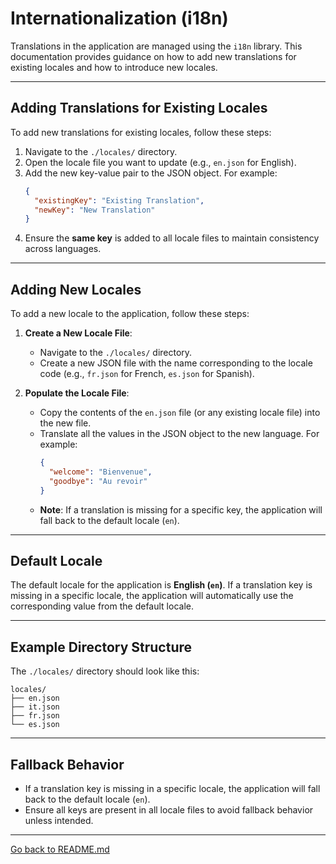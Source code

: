 # Internationalization (i18n)

Translations in the application are managed using the `i18n` library. This documentation provides guidance on how to add new translations for existing locales and how to introduce new locales.

---

## Adding Translations for Existing Locales

To add new translations for existing locales, follow these steps:

1. Navigate to the `./locales/` directory.
2. Open the locale file you want to update (e.g., `en.json` for English).
3. Add the new key-value pair to the JSON object. For example:
   ```json
   {
     "existingKey": "Existing Translation",
     "newKey": "New Translation"
   }
   ```
4. Ensure the **same key** is added to all locale files to maintain consistency across languages.

---

## Adding New Locales

To add a new locale to the application, follow these steps:

1. **Create a New Locale File**:
   - Navigate to the `./locales/` directory.
   - Create a new JSON file with the name corresponding to the locale code (e.g., `fr.json` for French, `es.json` for Spanish).

2. **Populate the Locale File**:
   - Copy the contents of the `en.json` file (or any existing locale file) into the new file.
   - Translate all the values in the JSON object to the new language. For example:
     ```json
     {
       "welcome": "Bienvenue",
       "goodbye": "Au revoir"
     }
     ```
   - **Note**: If a translation is missing for a specific key, the application will fall back to the default locale (`en`).

---

## Default Locale

The default locale for the application is **English (`en`)**. If a translation key is missing in a specific locale, the application will automatically use the corresponding value from the default locale.

---

## Example Directory Structure

The `./locales/` directory should look like this:

```
locales/
├── en.json
├── it.json
├── fr.json
└── es.json
```

---

## Fallback Behavior

- If a translation key is missing in a specific locale, the application will fall back to the default locale (`en`).
- Ensure all keys are present in all locale files to avoid fallback behavior unless intended.

---

[Go back to README.md](./README.md)